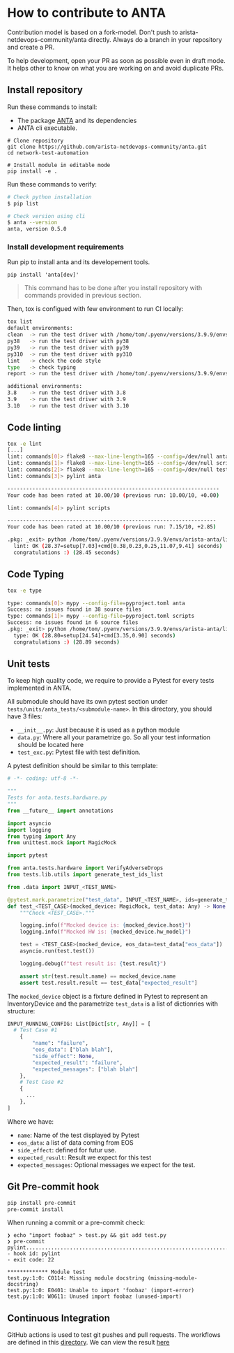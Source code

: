 # How to contribute to ANTA

Contribution model is based on a fork-model. Don't push to arista-netdevops-community/anta directly. Always do a branch in your repository and create a PR.

To help development, open your PR as soon as possible even in draft mode. It helps other to know on what you are working on and avoid duplicate PRs.

## Install repository

Run these commands to install:

- The package [ANTA](https://github.com/arista-netdevops-community/anta/blob/master/anta) and its dependencies
- ANTA cli executable.

```shell
# Clone repository
git clone https://github.com/arista-netdevops-community/anta.git
cd network-test-automation

# Install module in editable mode
pip install -e .
```

Run these commands to verify:

```bash
# Check python installation
$ pip list

# Check version using cli
$ anta --version
anta, version 0.5.0
```

### Install development requirements

Run pip to install anta and its developement tools.

```
pip install 'anta[dev]'
```

> This command has to be done after you install repository with commands provided in previous section.

Then, tox is configued with few environment to run CI locally:

```bash
tox list
default environments:
clean  -> run the test driver with /home/tom/.pyenv/versions/3.9.9/envs/arista-anta/bin/python3.9
py38   -> run the test driver with py38
py39   -> run the test driver with py39
py310  -> run the test driver with py310
lint   -> check the code style
type   -> check typing
report -> run the test driver with /home/tom/.pyenv/versions/3.9.9/envs/arista-anta/bin/python3.9

additional environments:
3.8    -> run the test driver with 3.8
3.9    -> run the test driver with 3.9
3.10   -> run the test driver with 3.10
```

## Code linting

```bash
tox -e lint
[...]
lint: commands[0]> flake8 --max-line-length=165 --config=/dev/null anta
lint: commands[1]> flake8 --max-line-length=165 --config=/dev/null scripts
lint: commands[2]> flake8 --max-line-length=165 --config=/dev/null tests
lint: commands[3]> pylint anta

--------------------------------------------------------------------
Your code has been rated at 10.00/10 (previous run: 10.00/10, +0.00)

lint: commands[4]> pylint scripts

-------------------------------------------------------------------
Your code has been rated at 10.00/10 (previous run: 7.15/10, +2.85)

.pkg: _exit> python /home/tom/.pyenv/versions/3.9.9/envs/arista-anta/lib/python3.9/site-packages/pyproject_api/_backend.py True setuptools.build_meta
  lint: OK (28.37=setup[7.03]+cmd[0.38,0.23,0.25,11.07,9.41] seconds)
  congratulations :) (28.45 seconds)
```

## Code Typing

```bash
tox -e type

type: commands[0]> mypy --config-file=pyproject.toml anta
Success: no issues found in 38 source files
type: commands[1]> mypy --config-file=pyproject.toml scripts
Success: no issues found in 6 source files
.pkg: _exit> python /home/tom/.pyenv/versions/3.9.9/envs/arista-anta/lib/python3.9/site-packages/pyproject_api/_backend.py True setuptools.build_meta
  type: OK (28.80=setup[24.54]+cmd[3.35,0.90] seconds)
  congratulations :) (28.89 seconds)
```

## Unit tests

To keep high quality code, we require to provide a Pytest for every tests implemented in ANTA.

All submodule should have its own pytest section under `tests/units/anta_tests/<submodule-name>`. In this directory, you should have 3 files:

- `__init__.py`: Just because it is used as a python module
- `data.py`: Where all your parametrize go. So all your test information should be located here
- `test_exc.py`: Pytest file with test definition.

A pytest definition should be similar to this template:

```python
# -*- coding: utf-8 -*-

"""
Tests for anta.tests.hardware.py
"""
from __future__ import annotations

import asyncio
import logging
from typing import Any
from unittest.mock import MagicMock

import pytest

from anta.tests.hardware import VerifyAdverseDrops
from tests.lib.utils import generate_test_ids_list

from .data import INPUT_<TEST_NAME>

@pytest.mark.parametrize("test_data", INPUT_<TEST_NAME>, ids=generate_test_ids_list(INPUT_<TEST_NAME>))
def test_<TEST_CASE>(mocked_device: MagicMock, test_data: Any) -> None:
    """Check <TEST_CASE>."""

    logging.info(f"Mocked device is: {mocked_device.host}")
    logging.info(f"Mocked HW is: {mocked_device.hw_model}")

    test = <TEST_CASE>(mocked_device, eos_data=test_data["eos_data"])
    asyncio.run(test.test())

    logging.debug(f"test result is: {test.result}")

    assert str(test.result.name) == mocked_device.name
    assert test.result.result == test_data["expected_result"]
```

The `mocked_device` object is a fixture defined in Pytest to represent an InventoryDevice and the parametrize `test_data` is a list of dictionries with structure:

```python
INPUT_RUNNING_CONFIG: List[Dict[str, Any]] = [
  # Test Case #1
    {
        "name": "failure",
        "eos_data": ["blah blah"],
        "side_effect": None,
        "expected_result": "failure",
        "expected_messages": ["blah blah"]
    },
    # Test Case #2
    {
      ...
    },
]
```

Where we have:

- `name`: Name of the test displayed by Pytest
- `eos_data`: a list of data coming from EOS
- `side_effect`: defined for futur use.
- `expected_result`: Result we expect for this test
- `expected_messages`: Optional messages we expect for the test.

## Git Pre-commit hook

```bash
pip install pre-commit
pre-commit install
```

When running a commit or a pre-commit check:

```
❯ echo "import foobaz" > test.py && git add test.py
❯ pre-commit
pylint...................................................................Failed
- hook id: pylint
- exit code: 22

************* Module test
test.py:1:0: C0114: Missing module docstring (missing-module-docstring)
test.py:1:0: E0401: Unable to import 'foobaz' (import-error)
test.py:1:0: W0611: Unused import foobaz (unused-import)
```

## Continuous Integration

GitHub actions is used to test git pushes and pull requests. The workflows are defined in this [directory](.github/workflows).
We can view the result [here](https://github.com/arista-netdevops-community/anta/actions)
